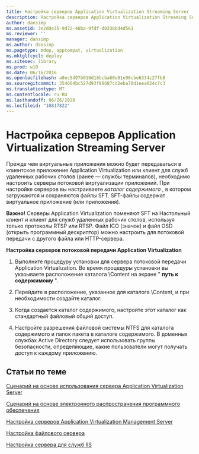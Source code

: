 ```yaml
---
title: Настройка серверов Application Virtualization Streaming Server
description: Настройка серверов Application Virtualization Streaming Server
author: dansimp
ms.assetid: 3e2dde35-9d72-40ba-9fdf-d0338bd4d561
ms.reviewer: ''
manager: dansimp
ms.author: dansimp
ms.pagetype: mdop, appcompat, virtualization
ms.mktglfcycl: deploy
ms.sitesec: library
ms.prod: w10
ms.date: 06/16/2016
ms.openlocfilehash: a0ec5497b010d18bcba60e81e96cbe6334c27fb8
ms.sourcegitcommit: 354664bc527d93f80687cd2eba70d1eea024c7c3
ms.translationtype: MT
ms.contentlocale: ru-RU
ms.lasthandoff: 06/26/2020
ms.locfileid: "10817822"
---
```

# Настройка серверов Application Virtualization Streaming Server


Прежде чем виртуальные приложения можно будет передаваться в клиентское приложение Application Virtualization или клиент для служб удаленных рабочих столов (ранее — службы терминалов), необходимо настроить серверы потоковой виртуализации приложений. При настройке серверов вы настраиваете *каталог содержимого* , в котором загружаются и сохраняются файлы SFT. SFT-файлы содержат виртуальное приложение (или приложения).

**Важно!**  Серверы Application Virtualization поменяют SFT на Настольный клиент и клиент для служб удаленных рабочих столов, используя только протоколы RTSP или RTSP. Файл ICO (значок) и файл OSD (открыть программный дескриптор) можно настроить для потоковой передачи с другого файла или HTTP-сервера.

 

**Настройка серверов потоковой передачи Application Virtualization**

1.  Выполните процедуру установки для сервера потоковой передачи Application Virtualization. Во время процедуры установки вы указываете расположение каталога \\Content на экране " **путь к содержимому** ".

2.  Перейдите в расположение, указанное для каталога \\Content, и при необходимости создайте каталог.

3.  Когда создается каталог содержимого, настройте этот каталог как стандартный файловый общий доступ.

4.  Настройте разрешения файловой системы NTFS для каталога содержимого и папок пакета в каталоге содержимого. В доменных службах Active Directory следует использовать группы безопасности, определяющие, какие пользователи могут получать доступ к каждому приложению.

## Статьи по теме


[Сценарий на основе использования сервера Application Virtualization Server](application-virtualization-server-based-scenario.md)

[Сценарий на основе электронного распространения программного обеспечения](electronic-software-distribution-based-scenario.md)

[Настройка серверов Application Virtualization Management Server](how-to-configure-the-application-virtualization-management-servers.md)

[Настройка файлового сервера](how-to-configure-the-file-server.md)

[Настройка сервера для служб IIS](how-to-configure-the-server-for-iis.md)

 

 






